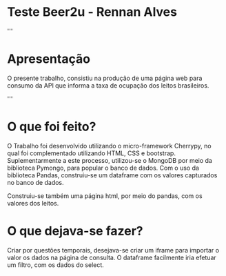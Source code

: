 #  Teste **B**eer2u - **R**ennan Alves
'''
# Apresentação
O presente trabalho, consistiu na produção de uma página web para consumo da API que informa a taxa de ocupação dos leitos brasileiros.

'''
# O que foi feito?

O Trabalho foi desenvolvido utilizando o micro-framework Cherrypy, no qual foi complementado utilizando HTML, CSS e bootstrap.
Suplementarmente a este processo, utilizou-se o MongoDB por meio da biblioteca Pymongo, para popular o banco de dados.
Com o uso da biblioteca Pandas, construiu-se um dataframe com os valores capturados no banco de dados.

Construiu-se também uma página html, por meio do pandas, com os valores dos leitos.


# O que dejava-se fazer?

Criar por questões temporais, desejava-se criar um iframe para importar o valor os dados na página de consulta.
O dataframe facilmente iria efetuar um filtro, com os dados do select.
